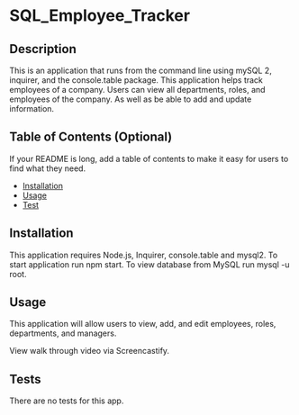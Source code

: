 # SQL_Employee_Tracker


## Description

 This is an application that runs from the command line using mySQL 2, inquirer, and the console.table package. This application helps track employees of a company. Users can view all departments, roles, and employees of the company. As well as be able to add and update information.

## Table of Contents (Optional)

If your README is long, add a table of contents to make it easy for users to find what they need.

- [Installation](#installation)
- [Usage](#usage)
- [Test](#test)

## Installation

This application requires Node.js, Inquirer, console.table and mysql2. To start application run npm start. To view database from MySQL run mysql -u root.

## Usage

This application will allow users to view, add, and edit employees, roles, departments, and managers.

View walk through video via Screencastify.

## Tests

There are no tests for this app. 